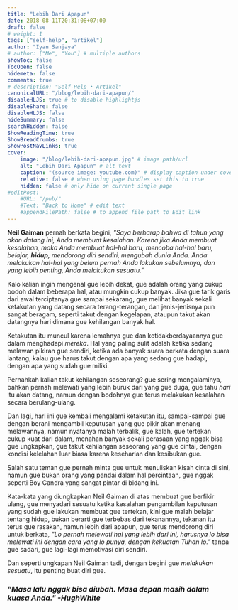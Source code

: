 ```yaml
---
title: "Lebih Dari Apapun"
date: 2018-08-11T20:31:08+07:00
draft: false
# weight: 1
tags: ["self-help", "artikel"]
author: "Iyan Sanjaya"
# author: ["Me", "You"] # multiple authors
showToc: false
TocOpen: false
hidemeta: false
comments: true
# description: "Self-Help • Artikel"
canonicalURL: "/blog/lebih-dari-apapun/"
disableHLJS: true # to disable highlightjs
disableShare: false
disableHLJS: false
hideSummary: false
searchHidden: false
ShowReadingTime: true
ShowBreadCrumbs: true
ShowPostNavLinks: true
cover:
    image: "/blog/lebih-dari-apapun.jpg" # image path/url
    alt: "Lebih Dari Apapun" # alt text
    caption: "(source image: youtube.com)" # display caption under cover
    relative: false # when using page bundles set this to true
    hidden: false # only hide on current single page
#editPost:
    #URL: "/pub/"
    #Text: "Back to Home" # edit text
    #appendFilePath: false # to append file path to Edit link
---
```

**Neil Gaiman** pernah berkata begini, _"Saya berharap bahwa di tahun yang akan datang ini, Anda membuat kesalahan. Karena jika Anda membuat kesalahan, maka Anda membuat hal-hal baru, mencoba hal-hal baru, belajar, **hidup**, mendorong diri sendiri, mengubah dunia Anda. Anda melakukan hal-hal yang belum pernah Anda lakukan sebelumnya, dan yang lebih penting, Anda melakukan sesuatu."_

Kalo kalian ingin mengenal gue lebih dekat, gue adalah orang yang cukup bodoh dalam beberapa hal, atau mungkin cukup banyak. Jika gue tarik garis dari awal terciptanya gue sampai sekarang, gue melihat banyak sekali ketakutan yang datang secara terang-terangan, dan jenis-jenisnya pun sangat beragam, seperti takut dengan kegelapan, ataupun takut akan datangnya hari dimana gue kehilangan banyak hal.

Ketakutan itu muncul karena lemahnya gue dan ketidakberdayaannya gue dalam menghadapi *mereka*. Hal yang paling sulit adalah ketika sedang melawan pikiran gue sendiri, ketika ada banyak suara berkata dengan suara lantang, kalau gue harus takut dengan apa yang sedang gue hadapi, dengan apa yang sudah gue miliki.

Pernahkah kalian takut kehilangan seseorang? gue sering mengalaminya, bahkan pernah melewati yang lebih buruk dari yang gue duga, gue tahu *hari* itu akan datang, namun dengan bodohnya gue terus melakukan kesalahan secara berulang-ulang.

Dan lagi, hari ini gue kembali mengalami ketakutan itu, sampai-sampai gue dengan berani mengambil keputusan yang gue pikir akan menang melawannya, namun nyatanya malah terbalik, gue kalah, gue tertekan cukup kuat dari dalam, menahan banyak sekali perasaan yang nggak bisa gue ungkapkan, gue takut kehilangan seseorang yang gue cintai, dengan kondisi kelelahan luar biasa karena keseharian dan kesibukan gue.

Salah satu teman gue pernah minta gue untuk menuliskan kisah cinta di sini, namun gue bukan orang yang pandai dalam hal percintaan, gue nggak seperti Boy Candra yang sangat pintar di bidang ini.

Kata-kata yang diungkapkan Neil Gaiman di atas membuat gue berfikir ulang, gue menyadari sesuatu ketika kesalahan pengambilan keputusan yang sudah gue lakukan membuat gue tertekan, kini gue malah belajar tentang hidup, bukan berarti gue terbebas dari tekanannya, tekanan itu terus gue rasakan, namun lebih dari apapun, gue terus mendorong diri untuk berkata, *"Lo pernah melewati hal yang lebih dari ini, harusnya lo bisa melewati ini dengan cara yang lo punya, dengan kekuatan Tuhan lo."* tanpa gue sadari, gue lagi-lagi memotivasi diri sendiri.

Dan seperti ungkapan Neil Gaiman tadi, dengan begini gue *melakukan sesuatu*, itu penting buat diri gue.

### *"Masa lalu nggak bisa diubah. Masa depan masih dalam kuasa Anda." -HughWhite*
